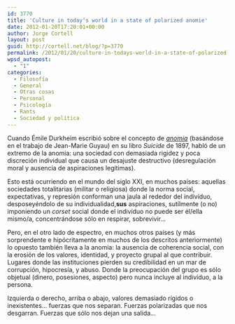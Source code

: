 ```yaml
---
id: 3770
title: 'Culture in today‘s world in a state of polarized anomie'
date: 2012-01-20T17:20:01+00:00
author: Jorge Cortell
layout: post
guid: http://cortell.net/blog/?p=3770
permalink: /2012/01/20/culture-in-todays-world-in-a-state-of-polarized-anomie/
wpsd_autopost:
  - "1"
categories:
  - Filosofí­a
  - General
  - Otras cosas
  - Personal
  - Psicología
  - Rants
  - Sociedad y polí­tica
---
```

Cuando Émile Durkheim escribió sobre el concepto de _<a title="http://en.wikipedia.org/wiki/Anomie" href="http://en.wikipedia.org/wiki/Anomie" target="_blank">anomia</a>_ (basándose en el trabajo de Jean-Marie Guyau) en su libro _Suicide_ de 1897, habló de un extremo de la anomia: una sociedad con demasiada rigidez y poca discreción individual que causa un desajuste destructivo (desregulación moral y ausencia de aspiraciones legítimas).

Esto está ocurriendo en el mundo del siglo XXI, en muchos países: aquellas sociedades totalitarias (militar o religiosa) donde la norma social, expectativas, y represión conforman una jaula al rededor del indivíduo, desposeyéndolo de su individualidad,**sus** aspiraciones, sutílmente (o no) imponiendo un _corset_ social donde el indivíduo no puede ser él/ella mismo/a, concentrándose sólo en respirar, sobrevivir...

Pero, en el otro lado de espectro, en muchos otros países (y más sorprendente e hipócritamente en muchos de los descritos anteriormente) lo opuesto también lleva a la anomia: la ausencia de coherencia social, con la erosión de los valores, identidad, y proyecto grupal al que contribuir. Lugares donde las instituciones pierden su credibilidad en un mar de corrupción, hipocresía, y abuso. Donde la preocupación del grupo es sólo objetual (dinero, posesiones, aspecto) pero nunca incluye al indivíduo, a la persona.

Izquierda o derecho, arriba o abajo, valores demasiado rígidos o inexistentes... fuerzas que nos separan. Fuerzas polarizadas que nos desgarran. Fuerzas que sólo nos dejan una salida...